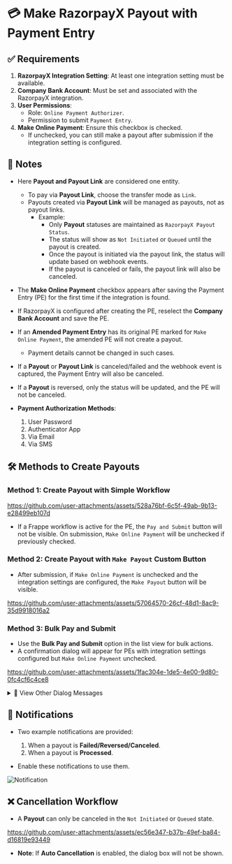 # 💳 Make RazorpayX Payout with Payment Entry

## ✅ Requirements

1. **RazorpayX Integration Setting**: At least one integration setting must be available.
2. **Company Bank Account**: Must be set and associated with the RazorpayX integration.
3. **User Permissions**:
   - Role: `Online Payment Authorizer`.
   - Permission to submit `Payment Entry`.
4. **Make Online Payment**: Ensure this checkbox is checked.
   - If unchecked, you can still make a payout after submission if the integration setting is configured.

## 📌 Notes

- Here **Payout and Payout Link** are considered one entity.
  - To pay via **Payout Link**, choose the transfer mode as `Link`.
  - Payouts created via **Payout Link** will be managed as payouts, not as payout links.
    - Example:
      - Only **Payout** statuses are maintained as `RazorpayX Payout Status`.
      - The status will show as `Not Initiated` or `Queued` until the payout is created.
      - Once the payout is initiated via the payout link, the status will update based on webhook events.
      - If the payout is canceled or fails, the payout link will also be canceled.

- The **Make Online Payment** checkbox appears after saving the Payment Entry (PE) for the first time if the integration is found.

- If RazorpayX is configured after creating the PE, reselect the **Company Bank Account** and save the PE.

- If an **Amended Payment Entry** has its original PE marked for `Make Online Payment`, the amended PE will not create a payout.
  - Payment details cannot be changed in such cases.

- If a **Payout** or **Payout Link** is canceled/failed and the webhook event is captured, the Payment Entry will also be canceled.

- If a **Payout** is reversed, only the status will be updated, and the PE will not be canceled.

- **Payment Authorization Methods**:
  1. User Password
  2. Authenticator App
  3. Via Email
  4. Via SMS


## 🛠️ Methods to Create Payouts

### Method 1: Create Payout with Simple Workflow

https://github.com/user-attachments/assets/528a76bf-6c5f-49ab-9b13-e28499eb107d

- If a Frappe workflow is active for the PE, the `Pay and Submit` button will not be visible. On submission, `Make Online Payment` will be unchecked if previously checked.


### Method 2: Create Payout with `Make Payout` Custom Button

- After submission, if `Make Online Payment` is unchecked and the integration settings are configured, the `Make Payout` button will be visible.

https://github.com/user-attachments/assets/57064570-26cf-48d1-8ac9-35d9918016a2


### Method 3: Bulk Pay and Submit

- Use the **Bulk Pay and Submit** option in the list view for bulk actions.
- A confirmation dialog will appear for PEs with integration settings configured but `Make Online Payment` unchecked.

https://github.com/user-attachments/assets/1fac304e-1de5-4e00-9d80-0fc4cf6c4ce8

<details>
<summary>📂 View Other Dialog Messages</summary>

1. **All Eligible to Pay**:  
   ![All Eligible](https://github.com/user-attachments/assets/6acc905a-5857-41c6-95b3-e7551bb6bb18)

2. **Some Eligible and Some Not Eligible**:  
   ![Some Eligible](https://github.com/user-attachments/assets/46aee276-4044-410e-9e43-603c054e6772)

3. **Only Unmarked**:  
   ![Only Unmarked](https://github.com/user-attachments/assets/532ba1a3-1108-4459-9b46-ea38fad71fe6)

4. **Invalid Selection**:  
   ![Invalid Selection](https://github.com/user-attachments/assets/f1f55dd3-5194-4f4f-9214-d98edc00e9ec)

</details>

## 🔔 Notifications

- Two example notifications are provided:
  1. When a payout is **Failed/Reversed/Canceled**.
  2. When a payout is **Processed**.

- Enable these notifications to use them.

![Notification](https://github.com/user-attachments/assets/39ec860b-0307-4c4c-b034-336b15b6f981)

## ❌ Cancellation Workflow

- A **Payout** can only be canceled in the `Not Initiated` or `Queued` state.

https://github.com/user-attachments/assets/ec56e347-b37b-49ef-ba84-d16819e93449

- **Note**: If **Auto Cancellation** is enabled, the dialog box will not be shown.
